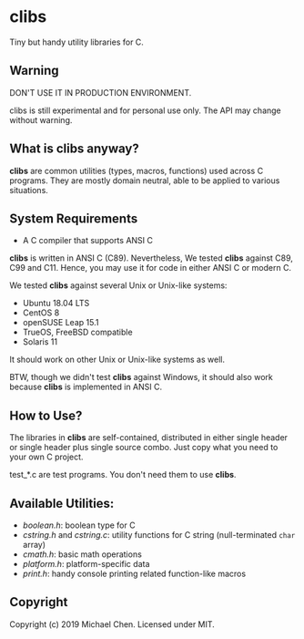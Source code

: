 # clibs

Tiny but handy utility libraries for C.

## Warning

DON'T USE IT IN PRODUCTION ENVIRONMENT.

clibs is still experimental and for personal use only. The API may change without warning.

## What is clibs anyway?

**clibs** are common utilities (types, macros, functions) used across C programs. They are mostly domain neutral, able to be applied to various situations.

## System Requirements

* A C compiler that supports ANSI C

**clibs** is written in ANSI C (C89). Nevertheless, We tested **clibs** against C89, C99 and C11. Hence, you may use it for code in either ANSI C or modern C.

We tested **clibs** against several Unix or Unix-like systems:

* Ubuntu 18.04 LTS
* CentOS 8
* openSUSE Leap 15.1
* TrueOS, FreeBSD compatible
* Solaris 11

It should work on other Unix or Unix-like systems as well.

BTW, though we didn't test **clibs** against Windows, it should also work because **clibs** is implemented in ANSI C.

## How to Use?

The libraries in **clibs** are self-contained, distributed in either single header or single header plus single source combo. Just copy what you need to your own C project.

test_\*.c are test programs. You don't need them to use **clibs**.

## Available Utilities:

* *boolean.h*: boolean type for C
* *cstring.h* and *cstring.c*: utility functions for C string (null-terminated `char` array)
* *cmath.h*: basic math operations
* *platform.h*: platform-specific data
* *print.h*: handy console printing related function-like macros

## Copyright

Copyright (c) 2019 Michael Chen. Licensed under MIT.
